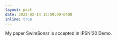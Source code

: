 ```yaml
---
layout: post
date: 2022-02-14 15:59:00-0400
inline: true
---
```


My paper SwimSonar is accepted in IPSN'20 Demo.
